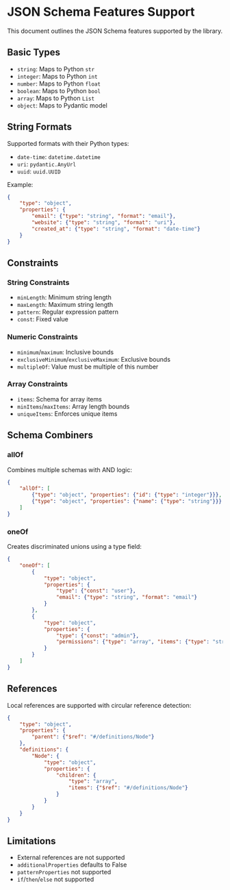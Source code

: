 # JSON Schema Features Support

This document outlines the JSON Schema features supported by the library.

## Basic Types

- `string`: Maps to Python `str`
- `integer`: Maps to Python `int`
- `number`: Maps to Python `float`
- `boolean`: Maps to Python `bool`
- `array`: Maps to Python `List`
- `object`: Maps to Pydantic model

## String Formats

Supported formats with their Python types:
- `date-time`: `datetime.datetime`
- `uri`: `pydantic.AnyUrl`
- `uuid`: `uuid.UUID`

Example:
```json
{
    "type": "object",
    "properties": {
        "email": {"type": "string", "format": "email"},
        "website": {"type": "string", "format": "uri"},
        "created_at": {"type": "string", "format": "date-time"}
    }
}
```

## Constraints

### String Constraints
- `minLength`: Minimum string length
- `maxLength`: Maximum string length
- `pattern`: Regular expression pattern
- `const`: Fixed value

### Numeric Constraints
- `minimum`/`maximum`: Inclusive bounds
- `exclusiveMinimum`/`exclusiveMaximum`: Exclusive bounds
- `multipleOf`: Value must be multiple of this number

### Array Constraints
- `items`: Schema for array items
- `minItems`/`maxItems`: Array length bounds
- `uniqueItems`: Enforces unique items

## Schema Combiners

### allOf
Combines multiple schemas with AND logic:
```json
{
    "allOf": [
        {"type": "object", "properties": {"id": {"type": "integer"}}},
        {"type": "object", "properties": {"name": {"type": "string"}}}
    ]
}
```

### oneOf
Creates discriminated unions using a type field:
```json
{
    "oneOf": [
        {
            "type": "object",
            "properties": {
                "type": {"const": "user"},
                "email": {"type": "string", "format": "email"}
            }
        },
        {
            "type": "object",
            "properties": {
                "type": {"const": "admin"},
                "permissions": {"type": "array", "items": {"type": "string"}}
            }
        }
    ]
}
```

## References

Local references are supported with circular reference detection:
```json
{
    "type": "object",
    "properties": {
        "parent": {"$ref": "#/definitions/Node"}
    },
    "definitions": {
        "Node": {
            "type": "object",
            "properties": {
                "children": {
                    "type": "array",
                    "items": {"$ref": "#/definitions/Node"}
                }
            }
        }
    }
}
```

## Limitations

- External references are not supported
- `additionalProperties` defaults to False
- `patternProperties` not supported
- `if`/`then`/`else` not supported
